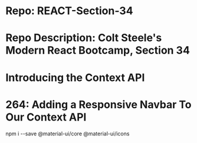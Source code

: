 # Repo: REACT-Section-34
# Repo Description: Colt Steele's Modern React Bootcamp, Section 34
# Introducing the Context API

# 264: Adding a Responsive Navbar To Our Context API
   npm i --save @material-ui/core @material-ui/icons